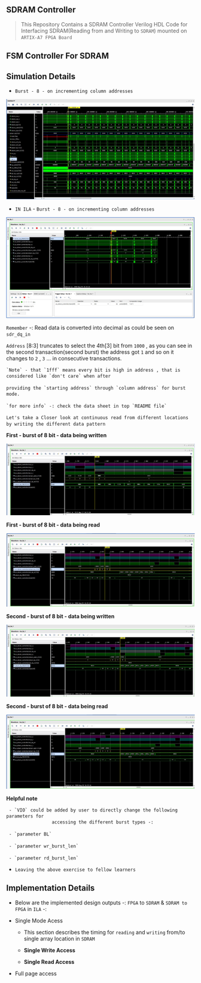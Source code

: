 ## SDRAM Controller

> This Repository Contains a SDRAM Controller Verilog HDL Code for Interfacing SDRAM(Reading from and Writing to `SDRAM`)
  mounted on `ARTIX-A7 FPGA Board`


## FSM Controller For SDRAM



## Simulation Details


   - `Burst - 8 - on incrementing column addresses`

  ![SIM_BURST_8](sim_img/sim_burst_8_continuous.jpg)  

   - `IN ILA` - `Burst - 8 - on incrementing column addresses`
  
   ![W_1](sim_img/burst_8_cnt_1.jpg)
   
  
  `Remember` -: Read data is converted into decimal as could be seen on `sdr_dq_in`

   `Address` [8:3] truncates to select the 4th[3] bit from `1000` , as you can see in the second transaction(second burst)
    the address got `1` and so on it changes to `2` , `3` ... in consecutive transactions. 

    `Note` - that `1fff` means every bit is high in address , that is considered like `don't care` when after 

    providing the `starting address` through `column address` for burst mode.

    `for more info` -: check the data sheet in top `README file`

`Let's take a Closer look at continuous read from different locations by writing the different data pattern`
  

  **First - burst of 8 bit - data being written**

  ![W_2](sim_img/burst_8_cnt_wr.jpg)

  **First - burst of 8 bit - data being read**

  ![W_3](sim_img/burst_8_cnt_rd.jpg)

  **Second - burst of 8 bit - data being written**

  ![W_2](sim_img/burst_8_cnt_wr_2.jpg)

  **Second - burst of 8 bit - data being read**

  ![W_3](sim_img/burst_8_cnt_rd_2.jpg)
   
 
 
  **Helpful note** 
     
     - `VIO` could be added by user to directly change the following parameters for 
                     accessing the different burst types -: 

     - `parameter BL` 
     
     - `parameter wr_burst_len` 
     
     - `parameter rd_burst_len` 

 - `Leaving the above exercise to fellow learners`  


## Implementation Details

  - Below are the implemented design outputs -: `FPGA` to `SDRAM` & `SDRAM to FPGA` in `ILA` -: 

  - Single Mode Acess
  
    - This section describes the timing for `reading` and `writing` from/to single array location in `SDRAM`



    - **Single Write Access**




    - **Single Read Access**






  
       

 

  - Full page access